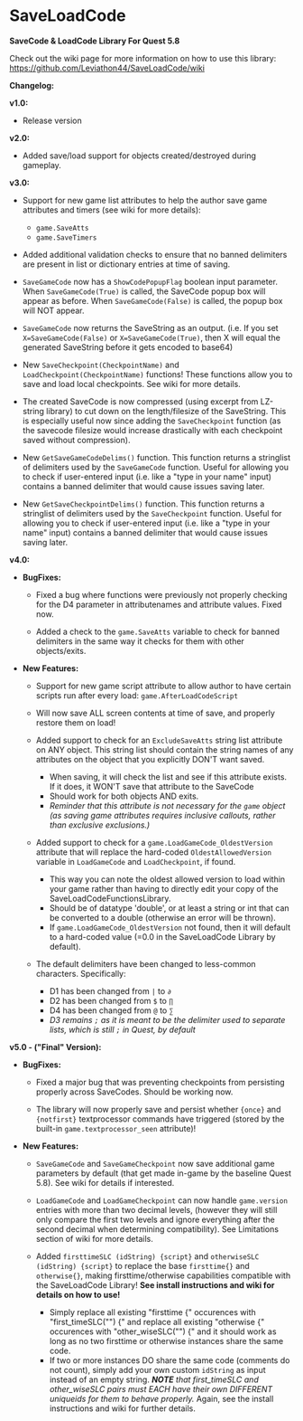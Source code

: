 # SaveLoadCode
**SaveCode &amp; LoadCode Library For Quest 5.8**


Check out the wiki page for more information on how to use this library: https://github.com/Leviathon44/SaveLoadCode/wiki


**Changelog:**

**v1.0:** 
* Release version

**v2.0:**
* Added save/load support for objects created/destroyed during gameplay.


**v3.0:**
* Support for new game list attributes to help the author save game attributes and timers (see wiki for more details):
    * `game.SaveAtts`
    * `game.SaveTimers`

* Added additional validation checks to ensure that no banned delimiters are present in list or dictionary entries at time of saving.

* `SaveGameCode` now has a `ShowCodePopupFlag` boolean input parameter. When `SaveGameCode(True)` is called, the SaveCode popup box will appear as before. When `SaveGameCode(False)` is called, the popup box will NOT appear.

* `SaveGameCode` now returns the SaveString as an output. (i.e. If you set `X=SaveGameCode(False)` or `X=SaveGameCode(True)`, then X will equal the generated SaveString before it gets encoded to base64)

* New `SaveCheckpoint(CheckpointName)` and `LoadCheckpoint(CheckpointName)` functions! These functions allow you to save and load local checkpoints. See wiki for more details.

* The created SaveCode is now compressed (using excerpt from LZ-string library) to cut down on the length/filesize of the SaveString. This is especially useful now since adding the `SaveCheckpoint` function (as the savecode filesize would increase drastically with each checkpoint saved without compression).

* New `GetSaveGameCodeDelims()` function. This function returns a stringlist of delimiters used by the `SaveGameCode` function. Useful for allowing you to check if user-entered input (i.e. like a "type in your name" input) contains a banned delimiter that would cause issues saving later.

* New `GetSaveCheckpointDelims()` function. This function returns a stringlist of delimiters used by the `SaveCheckpoint` function. Useful for allowing you to check if user-entered input (i.e. like a "type in your name" input) contains a banned delimiter that would cause issues saving later.


**v4.0:**
* **BugFixes:**
    * Fixed a bug where functions were previously not properly checking for the D4 parameter in attributenames and attribute values. Fixed now.

    * Added a check to the `game.SaveAtts` variable to check for banned delimiters in the same way it checks for them with other objects/exits.

* **New Features:**
    * Support for new game script attribute to allow author to have certain scripts run after every load: `game.AfterLoadCodeScript`

    * Will now save ALL screen contents at time of save, and properly restore them on load!

    * Added support to check for an `ExcludeSaveAtts` string list attribute on ANY object. This string list should contain the string names of any attributes on the object that you explicitly DON'T want saved. 
        * When saving, it will check the list and see if this attribute exists. If it does, it WON'T save that attribute to the SaveCode
        * Should work for both objects AND exits. 
        * *Reminder that this attribute is not necessary for the `game` object (as saving game attributes requires inclusive callouts, rather than exclusive exclusions.)*

    * Added support to check for a `game.LoadGameCode_OldestVersion` attribute that will replace the hard-coded `OldestAllowedVersion` variable in `LoadGameCode` and `LoadCheckpoint`, if found.
        * This way you can note the oldest allowed version to load within your game rather than having to directly edit your copy of the SaveLoadCodeFunctionsLibrary.
        * Should be of datatype 'double', or at least a string or int that can be converted to a double (otherwise an error will be thrown).
        * If `game.LoadGameCode_OldestVersion` not found, then it will default to a hard-coded value (=0.0 in the SaveLoadCode Library by default).

    * The default delimiters have been changed to less-common characters. Specifically: 
        * D1 has been changed from `|` to `∂`
        * D2 has been changed from `$` to `∏` 
        * D4 has been changed from `@` to `∑`
        * *D3 remains `;` as it is meant to be the delimiter used to separate lists, which is still `;` in Quest, by default*


**v5.0 - ("Final" Version):**
* **BugFixes:**
    * Fixed a major bug that was preventing checkpoints from persisting properly across SaveCodes. Should be working now.
    
    * The library will now properly save and persist whether `{once}` and `{notfirst}` textprocessor commands have triggered (stored by the built-in `game.textprocessor_seen` attribute)!

* **New Features:**
    * `SaveGameCode` and `SaveGameCheckpoint` now save additional game parameters by default (that get made in-game by the baseline Quest 5.8). See wiki for details if interested.

    * `LoadGameCode` and `LoadGameCheckpoint` can now handle `game.version` entries with more than two decimal levels, (however they will still only compare the first two levels and ignore everything after the second decimal when determining compatibility). See Limitations section of wiki for more details.
    
    * Added `firsttimeSLC (idString) {script}` and `otherwiseSLC (idString) {script}` to replace the base `firsttime{}` and `otherwise{}`, making firsttime/otherwise capabilities compatible with the SaveLoadCode Library! **See install instructions and wiki for details on how to use!**
        * Simply replace all existing "firsttime {" occurences with "first_timeSLC("") {" and replace all existing "otherwise {" occurences with "other_wiseSLC("") {" and it should work as long as no two firsttime or otherwise instances share the same code. 
        * If two or more instances DO share the same code (comments do not count), simply add your own custom `idString` as input instead of an empty string. _**NOTE** that first_timeSLC and other_wiseSLC pairs must EACH have their own DIFFERENT uniqueids for them to behave properly._ Again, see the install instructions and wiki for further details.

